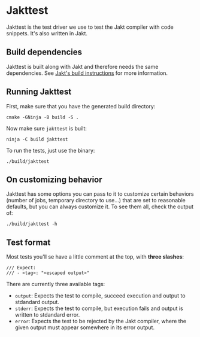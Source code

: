 # Jakttest

Jakttest is the test driver we use to test the Jakt compiler with code snippets.
It's also written in Jakt.

## Build dependencies

Jakttest is built along with Jakt and therefore needs the same dependencies.
See [Jakt's build instructions](../documentation/cmake-bootstrap.md) for more
information.

## Running Jakttest

First, make sure that you have the generated build directory:

```shell
cmake -GNinja -B build -S .
```

Now make sure `jakttest` is built:

```shell
ninja -C build jakttest
```

To run the tests, just use the binary:

```shell
./build/jakttest
```

## On customizing behavior

Jakttest has some options you can pass to it to customize certain behaviors
(number of jobs, temporary directory to use...) that are set to reasonable
defaults, but you can always customize it. To see them all, check the output
of:

```shell
./build/jakttest -h
```

## Test format

Most tests you'll se have a little comment at the top, with **three slashes**:
```jakt
/// Expect:
/// - <tag>: "<escaped output>"
```

There are currently three available tags:
- `output`: Expects the test to compile, succeed execution and output to
  stdandard output.
- `stderr`: Expects the test to compile, but execution fails and output is
  written to stdandard error.
- `error`: Expects the test to be rejected by the Jakt compiler, where the given
  output must appear somewhere in its error output.
